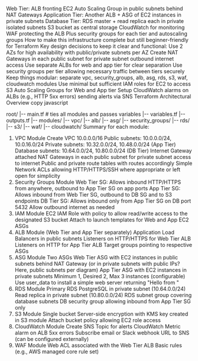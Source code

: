 Web Tier: ALB fronting EC2 Auto Scaling Group in public subnets behind NAT Gateways
Application Tier: Another ALB + ASG of EC2 instances in private subnets
Database Tier: RDS master + read replica each in private isolated subnets
S3 bucket as central storage
CloudWatch for monitoring
WAF protecting the ALB
Plus security groups for each tier and autoscaling groups
How to make this infrastructure complete but still beginner-friendly for Terraform
Key design decisions to keep it clear and functional:
Use 2 AZs for high availability with public/private subnets per AZ
Create NAT Gateways in each public subnet for private subnet outbound internet access
Use separate ALBs for web and app tier for clear separation
Use security groups per tier allowing necessary traffic between tiers securely
Keep things modular: separate vpc, security_groups, alb, asg, rds, s3, waf, cloudwatch modules
Use minimal but sufficient IAM roles for EC2 to access S3
Auto Scaling Groups for Web and App tier
Setup CloudWatch alarms on ALBs (e.g., HTTP 5xx errors) sending alerts via SNS
Terraform Architectural Overview
 copy
javascript

root/
|-- main.tf       # ties all modules and passes variables
|-- variables.tf
|-- outputs.tf
|-- modules/
    |-- vpc/
    |-- alb/
    |-- asg/
    |-- security_groups/
    |-- rds/
    |-- s3/
    |-- waf/
    |-- cloudwatch/
Summary for each module:
1. VPC Module
Create VPC 10.0.0.0/16
Public subnets: 10.0.0.0/24, 10.0.16.0/24
Private subnets: 10.32.0.0/24, 10.48.0.0/24 (App Tier)
Database subnets: 10.64.0.0/24, 10.80.0.0/24 (DB Tier)
Internet Gateway attached
NAT Gateways in each public subnet for private subnet access to internet
Public and private route tables with routes accordingly
Simple Network ACLs allowing HTTP/HTTPS/SSH where appropriate or left open for simplicity
2. Security Groups Module
Web Tier SG: Allows inbound HTTP/HTTPS from anywhere, outbound to App Tier SG on app ports
App Tier SG: Allows inbound from Web Tier SG, outbound to DB SG and to S3 endpoints
DB Tier SG: Allows inbound only from App Tier SG on DB port 5432
Allow outbound internet as needed
3. IAM Module
EC2 IAM Role with policy to allow read/write access to the designated S3 bucket
Attach to launch templates for Web and App EC2 ASGs
4. ALB Module (Web Tier and App Tier separately)
Application Load Balancers in public subnets
Listeners on HTTP/HTTPS for Web Tier ALB
Listeners on HTTP for App Tier ALB
Target groups pointing to respective ASGs
5. ASG Module
Two ASGs
Web Tier ASG with EC2 instances in public subnets behind NAT Gateway (or in private subnets with public IPs? Here, public subnets per diagram)
App Tier ASG with EC2 instances in private subnets
Minimum 1, Desired 2, Max 3 instances (configurable)
Use user_data to install a simple web server returning "Hello from <tier>"
6. RDS Module
Primary RDS PostgreSQL in private subnet (10.64.0.0/24)
Read replica in private subnet (10.80.0.0/24)
RDS subnet group covering database subnets
DB security group allowing inbound from App Tier SG only
7. S3 Module
Single bucket
Server-side encryption with KMS key created in S3 module
Attach bucket policy allowing EC2 role access
8. CloudWatch Module
Create SNS Topic for alerts
CloudWatch Metric alarm on ALB 5xx errors
Subscribe email or Slack webhook URL to SNS (can be configured externally)
9. WAF Module
Web ACL associated with the Web Tier ALB
Basic rules (e.g., AWS managed core rule set)